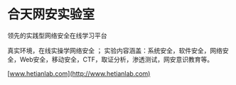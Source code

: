 # 合天网安实验室
领先的实践型网络安全在线学习平台

真实环境，在线实操学网络安全 ； 实验内容涵盖：系统安全，软件安全，网络安全，Web安全，移动安全，CTF，取证分析，渗透测试，网安意识教育等。

[www.hetianlab.com](http://www.hetianlab.com)
